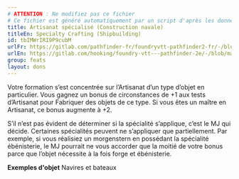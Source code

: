 ```yaml
---
# ATTENTION : Ne modifiez pas ce fichier
# Ce fichier est généré automatiquement par un script d'après les données du module Foundry VTT officiel et de sa traduction
title: Artisanat spécialisé (Construction navale)
titleEn: Specialty Crafting (Shipbuilding)
id: tbIMWrIRI9P9cubM
urlFr: https://gitlab.com/pathfinder-fr/foundryvtt-pathfinder2-fr/-/blob/master/data/feats/tbIMWrIRI9P9cubM.htm
urlEn: https://gitlab.com/hooking/foundry-vtt---pathfinder-2e/-/blob/master/packs/data/feats.db/specialty-crafting-shipbuilding.json
group: feats
layout: dons
---
```

Votre formation s’est concentrée sur l’Artisanat d’un type d’objet en particulier. Vous gagnez un bonus de circonstances de +1 aux tests d’Artisanat pour Fabriquer des objets de ce type. Si vous êtes un maître en Artisanat, ce bonus augmente à +2.

S’il n’est pas évident de déterminer si la spécialité s’applique, c’est le MJ qui décide. Certaines spécialités peuvent ne s’appliquer que partiellement. Par exemple, si vous réalisiez un morgenstern en possédant la spécialité ébénisterie, le MJ pourrait ne vous accorder que la moitié de votre bonus parce que l’objet nécessite à la fois forge et ébénisterie.

**Exemples d'objet** Navires et bateaux


